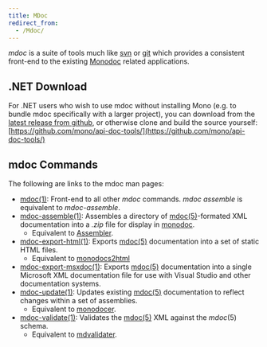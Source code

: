 ```yaml
---
title: MDoc
redirect_from:
  - /Mdoc/
---
```


*mdoc* is a suite of tools much like [svn](http://subversion.apache.org/) or [git](http://git.or.cz) which provides a consistent front-end to the existing [Monodoc](/docs/tools+libraries/tools/monodoc/) related applications.

.NET Download
-------------

For .NET users who wish to use mdoc without installing Mono (e.g. to bundle mdoc specifically with a larger project), you can download from the [latest release from github](https://github.com/mono/api-doc-tools/releases), or otherwise clone and build the source yourself: [https://github.com/mono/api-doc-tools/](https://github.com/mono/api-doc-tools/)

mdoc Commands
-------------

The following are links to the mdoc man pages:

-   [mdoc(1)](http://www.go-mono.org/docs/monodoc.ashx?link=man:mdoc(1)): Front-end to all other *mdoc* commands. *mdoc assemble* is equivalent to *mdoc-assemble*.
-   [mdoc-assemble(1)](http://www.go-mono.org/docs/monodoc.ashx?link=man:mdoc-assemble(1)): Assembles a directory of [mdoc(5)](http://www.go-mono.org/docs/monodoc.ashx?link=man:mdoc(5))-formated XML documentation into a *.zip* file for display in [monodoc](/docs/tools+libraries/tools/monodoc/).
    -   Equivalent to [Assembler](/docs/tools+libraries/tools/mdassembler/).
-   [mdoc-export-html(1)](http://www.go-mono.org/docs/monodoc.ashx?link=man:mdoc-export-html(1)): Exports [mdoc(5)](http://www.go-mono.org/docs/monodoc.ashx?link=man:mdoc(5)) documentation into a set of static HTML files.
    -   Equivalent to [monodocs2html](/docs/tools+libraries/tools/monodoc/generating-documentation/#generating-static-html-documentation)
-   [mdoc-export-msxdoc(1)](http://www.go-mono.org/docs/monodoc.ashx?link=man:mdoc-export-msxdoc(1)): Exports [mdoc(5)](http://www.go-mono.org/docs/monodoc.ashx?link=man:mdoc(5)) documentation into a single Microsoft XML documentation file for use with Visual Studio and other documentation systems.
-   [mdoc-update(1)](http://www.go-mono.org/docs/monodoc.ashx?link=man:mdoc-update(1)): Updates existing [mdoc(5)](http://www.go-mono.org/docs/monodoc.ashx?link=man:mdoc(5)) documentation to reflect changes within a set of assemblies.
    -   Equivalent to [monodocer](/docs/tools+libraries/tools/monodocer/).
-   [mdoc-validate(1)](http://www.go-mono.org/docs/monodoc.ashx?link=man:mdoc-validate(1)): Validates the [mdoc(5)](http://www.go-mono.org/docs/monodoc.ashx?link=man:mdoc(5)) XML against the *mdoc*(5) schema.
    -   Equivalent to [mdvalidater](/docs/tools+libraries/tools/monodoc/generating-documentation/#validate-monodoc-xml-format).
